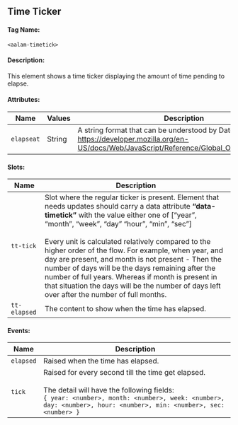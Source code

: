 ## Time Ticker
#### Tag Name:

`<aalam-timetick>`

#### Description:

This element shows a time ticker displaying the amount of time pending to elapse.

#### Attributes:
| Name     | Values | Description                                                                                                                                                       |
|----------|--------|-------------------------------------------------------------------------------------------------------------------------------------------------------------------|
| `elapseat` | String | A string format that can be understood by Date.pare() - https://developer.mozilla.org/en-US/docs/Web/JavaScript/Reference/Global_Objects/Date/parse              |

#### Slots:
| Name       | Description                                                                                                                                                                                                                                                                                                                                                                    |
|------------|--------------------------------------------------------------------------------------------------------------------------------------------------------------------------------------------------------------------------------------------------------------------------------------------------------------------------------------------------------------------------------|
| `tt-tick`    | Slot where the regular ticker is present. Element that needs updates should carry a data attribute **“data-timetick”** with the value either one of [“year”, “month”, “week”, “day” “hour”, “min”, “sec”] <br><br>Every unit is calculated relatively compared to the higher order of the flow. For example, when year, and day are present, and month is not present - Then the number of days will be the days remaining after the number of full years. Whereas if month is present in that situation the days will be the number of days left over after the number of full months. |
| `tt-elapsed` | The content to show when the time has elapsed.|

#### Events:
| Name    | Description                                                                                                                                                            |
|---------|------------------------------------------------------------------------------------------------------------------------------------------------------------------------|
| `elapsed` | Raised when the time has elapsed.                                                                                                                                      |
| `tick`    | Raised for every second till the time get elapsed. <br><br>The detail will have the following fields:<br>`{ year: <number>, month: <number>, week: <number>, day: <number>, hour: <number>, min: <number>, sec: <number> }` |



